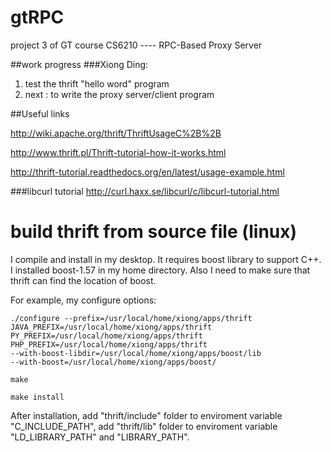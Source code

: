 # gtRPC
project 3 of GT course CS6210 ---- RPC-Based Proxy Server

##work progress
###Xiong Ding: 
1. test the thrift "hello word" program
2. next : to write the proxy server/client program

##Useful links

http://wiki.apache.org/thrift/ThriftUsageC%2B%2B

http://www.thrift.pl/Thrift-tutorial-how-it-works.html

http://thrift-tutorial.readthedocs.org/en/latest/usage-example.html

###libcurl tutorial
http://curl.haxx.se/libcurl/c/libcurl-tutorial.html

build thrift from source file (linux)
====================
I compile and install in my desktop. It requires boost library to support C++.
I installed boost-1.57 in my home directory. Also I need to make sure that
thrift can find the location of boost.

For example, my configure options:
```
./configure --prefix=/usr/local/home/xiong/apps/thrift 
JAVA_PREFIX=/usr/local/home/xiong/apps/thrift 
PY_PREFIX=/usr/local/home/xiong/apps/thrift 
PHP_PREFIX=/usr/local/home/xiong/apps/thrift 
--with-boost-libdir=/usr/local/home/xiong/apps/boost/lib 
--with-boost=/usr/local/home/xiong/apps/boost/

make

make install
```
After installation, add "thrift/include" folder to enviroment variable
"C_INCLUDE_PATH", add "thrift/lib" folder to enviroment variable 
"LD_LIBRARY_PATH" and "LIBRARY_PATH".
